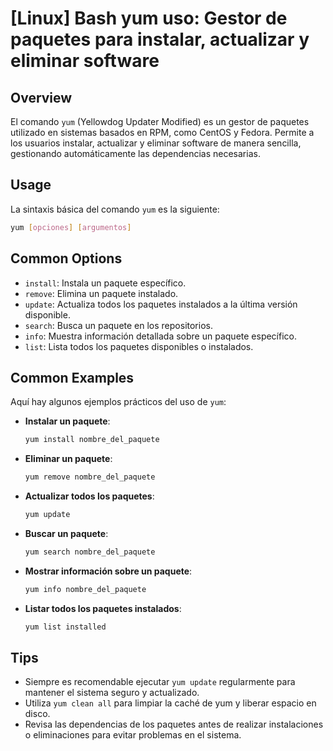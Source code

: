 # [Linux] Bash yum uso: Gestor de paquetes para instalar, actualizar y eliminar software

## Overview
El comando `yum` (Yellowdog Updater Modified) es un gestor de paquetes utilizado en sistemas basados en RPM, como CentOS y Fedora. Permite a los usuarios instalar, actualizar y eliminar software de manera sencilla, gestionando automáticamente las dependencias necesarias.

## Usage
La sintaxis básica del comando `yum` es la siguiente:

```bash
yum [opciones] [argumentos]
```

## Common Options
- `install`: Instala un paquete específico.
- `remove`: Elimina un paquete instalado.
- `update`: Actualiza todos los paquetes instalados a la última versión disponible.
- `search`: Busca un paquete en los repositorios.
- `info`: Muestra información detallada sobre un paquete específico.
- `list`: Lista todos los paquetes disponibles o instalados.

## Common Examples
Aquí hay algunos ejemplos prácticos del uso de `yum`:

- **Instalar un paquete**:
  ```bash
  yum install nombre_del_paquete
  ```

- **Eliminar un paquete**:
  ```bash
  yum remove nombre_del_paquete
  ```

- **Actualizar todos los paquetes**:
  ```bash
  yum update
  ```

- **Buscar un paquete**:
  ```bash
  yum search nombre_del_paquete
  ```

- **Mostrar información sobre un paquete**:
  ```bash
  yum info nombre_del_paquete
  ```

- **Listar todos los paquetes instalados**:
  ```bash
  yum list installed
  ```

## Tips
- Siempre es recomendable ejecutar `yum update` regularmente para mantener el sistema seguro y actualizado.
- Utiliza `yum clean all` para limpiar la caché de yum y liberar espacio en disco.
- Revisa las dependencias de los paquetes antes de realizar instalaciones o eliminaciones para evitar problemas en el sistema.